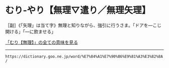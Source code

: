 # むり‐やり【無理▽遣り／無理矢理】

［副］《「矢理」は当て字》無理と知りながら、強引に行うさま。「ドアを―こじ開ける」「―に飲ませる」

[「むり【無理】」の全ての意味を見る](https://dictionary.goo.ne.jp/word/%E7%84%A1%E7%90%86/#jn-216170)

---
`https://dictionary.goo.ne.jp/word/%E7%84%A1%E7%90%86%E9%81%A3%E3%82%8A/`